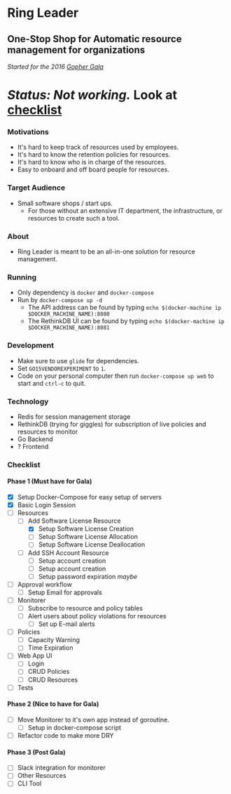 # Ring Leader
## One-Stop Shop for Automatic resource management for organizations

_Started for the 2016 [Gopher Gala](http://gophergala.com/)_

# *Status: Not working.* Look at [checklist](#checklist)

### Motivations
- It's hard to keep track of resources used by employees.
- It's hard to know the retention policies for resources.
- It's hard to know who is in charge of the resources.
- Easy to onboard and off board people for resources.

### Target Audience
- Small software shops / start ups.
  - For those without an extensive IT department, the infrastructure, or resources to create such a tool. 

### About
- Ring Leader is meant to be an all-in-one solution for resource management.

### Running
- Only dependency is `docker` and `docker-compose`
- Run by `docker-compose up -d`
  - The API address can be found by typing `echo $(docker-machine ip $DOCKER_MACHINE_NAME):8080`
  - The RethinkDB UI can be found by typing `echo $(docker-machine ip $DOCKER_MACHINE_NAME):8081`

### Development
- Make sure to use `glide` for dependencies.
- Set `GO15VENDOREXPERIMENT` to `1`.
- Code on your personal computer then run `docker-compose up web` to start and `ctrl-c` to quit.

### Technology
- Redis for session management storage
- RethinkDB (trying for giggles) for subscription of live policies and resources to monitor
- Go Backend
- ? Frontend

### Checklist
#### Phase 1 (Must have for Gala)
- [x] Setup Docker-Compose for easy setup of servers
- [x] Basic Login Session
- [ ] Resources
  - [ ] Add Software License Resource
    - [x] Setup Software License Creation
    - [ ] Setup Software License Allocation
    - [ ] Setup Software License Deallocation
  - [ ] Add SSH Account Resource
    - [ ] Setup account creation
    - [ ] Setup account creation
    - [ ] Setup password expiration _maybe_
- [ ] Approval workflow
  - [ ] Setup Email for approvals
- [ ] Monitorer
  - [ ] Subscribe to resource and policy tables
  - [ ] Alert users about policy violations for resources
    - [ ] Set up E-mail alerts
- [ ] Policies
  - [ ] Capacity Warning
  - [ ] Time Expiration
- [ ] Web App UI
  - [ ] Login
  - [ ] CRUD Policies
  - [ ] CRUD Resources
- [ ] Tests

#### Phase 2 (Nice to have for Gala)
- [ ] Move Monitorer to it's own app instead of goroutine.
  - [ ] Setup in docker-compose script
- [ ] Refactor code to make more DRY

#### Phase 3 (Post Gala)
- [ ] Slack integration for monitorer
- [ ] Other Resources
- [ ] CLI Tool
